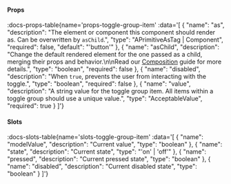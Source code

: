 <!-- This file was automatic generated. Do not edit it manually -->

#### Props
:docs-props-table{name='props-toggle-group-item' :data='[
  {
    "name": "as",
    "description": "The element or component this component should render as. Can be overwritten by `asChild`.",
    "type": "APrimitiveAsTag | Component",
    "required": false,
    "default": "\'button\'"
  },
  {
    "name": "asChild",
    "description": "Change the default rendered element for the one passed as a child, merging their props and behavior.\\n\\nRead our [Composition](https://akar.vinicunca.dev/core/guides/composition) guide for more details.",
    "type": "boolean",
    "required": false
  },
  {
    "name": "disabled",
    "description": "When `true`, prevents the user from interacting with the toggle.",
    "type": "boolean",
    "required": false
  },
  {
    "name": "value",
    "description": "A string value for the toggle group item. All items within a toggle group should use a unique value.",
    "type": "AcceptableValue",
    "required": true
  }
]'} 

#### Slots

:docs-slots-table{name='slots-toggle-group-item' :data='[
  {
    "name": "modelValue",
    "description": "Current value",
    "type": "boolean"
  },
  {
    "name": "state",
    "description": "Current state",
    "type": "\'on\' | \'off\'"
  },
  {
    "name": "pressed",
    "description": "Current pressed state",
    "type": "boolean"
  },
  {
    "name": "disabled",
    "description": "Current disabled state",
    "type": "boolean"
  }
]'} 
